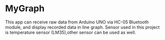 # MyGraph
This app can receive raw data from Arduino UNO via HC-05 Bluetooth module, and display recorded data in line graph. Sensor used in this project is temperature sensor (LM35),other sensor can be used as well.
